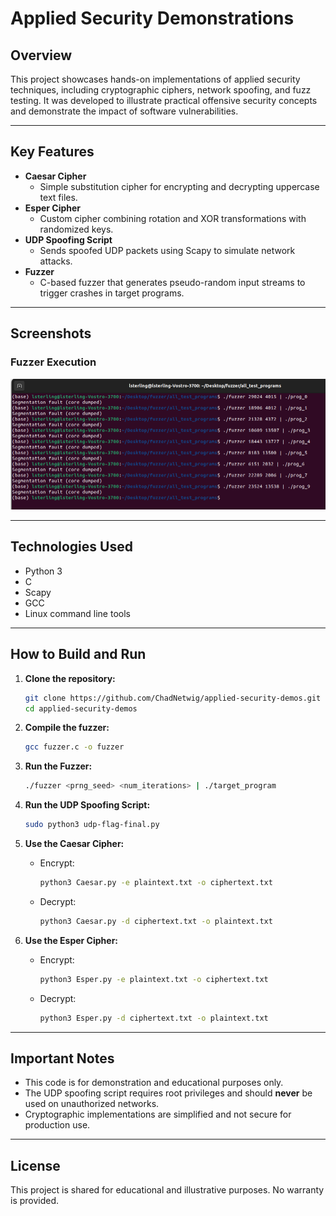 # Applied Security Demonstrations

## Overview
This project showcases hands-on implementations of applied security techniques, including cryptographic ciphers, network spoofing, and fuzz testing. It was developed to illustrate practical offensive security concepts and demonstrate the impact of software vulnerabilities.

---

## Key Features
- **Caesar Cipher**
  - Simple substitution cipher for encrypting and decrypting uppercase text files.
- **Esper Cipher**
  - Custom cipher combining rotation and XOR transformations with randomized keys.
- **UDP Spoofing Script**
  - Sends spoofed UDP packets using Scapy to simulate network attacks.
- **Fuzzer**
  - C-based fuzzer that generates pseudo-random input streams to trigger crashes in target programs.

---

## Screenshots

### Fuzzer Execution
<img src="assets/all_test_programs_crashes_screenshot.png" alt="Fuzzer Output" width="700"/>

---

## Technologies Used
- Python 3
- C
- Scapy
- GCC
- Linux command line tools

---

## How to Build and Run

1. **Clone the repository:**
    ```bash
    git clone https://github.com/ChadNetwig/applied-security-demos.git
    cd applied-security-demos
    ```

2. **Compile the fuzzer:**
    ```bash
    gcc fuzzer.c -o fuzzer
    ```

3. **Run the Fuzzer:**
    ```bash
    ./fuzzer <prng_seed> <num_iterations> | ./target_program
    ```

4. **Run the UDP Spoofing Script:**
    ```bash
    sudo python3 udp-flag-final.py
    ```

5. **Use the Caesar Cipher:**
    - Encrypt:
      ```bash
      python3 Caesar.py -e plaintext.txt -o ciphertext.txt
      ```
    - Decrypt:
      ```bash
      python3 Caesar.py -d ciphertext.txt -o plaintext.txt
      ```

6. **Use the Esper Cipher:**
    - Encrypt:
      ```bash
      python3 Esper.py -e plaintext.txt -o ciphertext.txt
      ```
    - Decrypt:
      ```bash
      python3 Esper.py -d ciphertext.txt -o plaintext.txt
      ```

---

## Important Notes
- This code is for demonstration and educational purposes only.
- The UDP spoofing script requires root privileges and should **never** be used on unauthorized networks.
- Cryptographic implementations are simplified and not secure for production use.

---

## License
This project is shared for educational and illustrative purposes. No warranty is provided.

